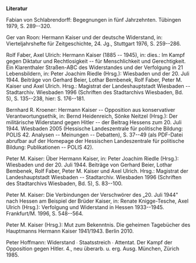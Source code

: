**Literatur**

Fabian von Schlabrendorff: Begegnungen in fünf Jahrzehnten. Tübingen
1979, S. 289--320.

Ger van Roon: Hermann Kaiser und der deutsche Widerstand, in:
Vierteljahrshefte für Zeitgeschichte, 24. Jg., Stuttgart 1976, S.
259--286.

Rolf Faber, Axel Ulrich: Hermann Kaiser (1885 -- 1945), in: dies.: Im
Kampf gegen Diktatur und Rechtlosigkeit -- für Menschlichkeit und
Gerechtigkeit. Ein Klarenthaler Straßen-ABC des Widerstandes und der
Verfolgung in 21 Lebensbildern, in: Peter Joachim Riedle (Hrsg.):
Wiesbaden und der 20. Juli 1944. Beiträge von Gerhard Beier, Lothar
Bembenek, Rolf Faber, Peter M. Kaiser und Axel Ulrich. Hrsg.: Magistrat
der Landeshauptstadt Wiesbaden -- Stadtarchiv. Wiesbaden 1996 (Schriften
des Stadtarchivs Wiesbaden, Bd. 5), S. 135--238, hier: S. 176--181.

Bernhard R. Kroener: Hermann Kaiser -- Opposition aus konservativer
Verantwortungsethik, in: Bernd Heidenreich, Sönke Neitzel (Hrsg.): Der
militärische Widerstand gegen Hitler -- der Beitrag Hessens zum 20. Juli
1944. Wiesbaden 2005 (Hessische Landeszentrale für politische Bildung:
POLIS 42. Analysen -- Meinungen -- Debatten), S. 37--49 (als PDF-Datei
abrufbar auf der Homepage der Hessischen Landeszentrale für politische
Bildung: Publikationen -- POLIS 42).

Peter M. Kaiser: Über Hermann Kaiser, in: Peter Joachim Riedle (Hrsg.):
Wiesbaden und der 20. Juli 1944. Beiträge von Gerhard Beier, Lothar
Bembenek, Rolf Faber, Peter M. Kaiser und Axel Ulrich. Hrsg.: Magistrat
der Landeshauptstadt Wiesbaden -- Stadtarchiv. Wiesbaden 1996 (Schriften
des Stadtarchivs Wiesbaden, Bd. 5), S. 83--100.

Peter M. Kaiser: Die Verbindungen der Verschwörer des „20. Juli 1944"
nach Hessen am Beispiel der Brüder Kaiser, in: Renate Knigge-Tesche,
Axel Ulrich (Hrsg.): Verfolgung und Widerstand in Hessen 1933--1945.
Frankfurt/M. 1996, S. 548--564.

Peter M. Kaiser (Hrsg.): Mut zum Bekenntnis. Die geheimen Tagebücher des
Hauptmanns Hermann Kaiser 1941/1943. Berlin 2010.

Peter Hoffmann: Widerstand ∙ Staatsstreich ∙ Attentat. Der Kampf der
Opposition gegen Hitler. 4., neu überarb. u. erg. Ausg. München, Zürich
1985.

